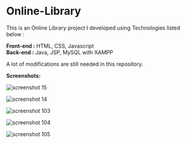 # Online-Library
This is an Online Library project I developed using Technologies listed below :

**Front-end :** HTML, CSS, Javascript<br>
**Back-end  :** Java, JSP, MySQL with XAMPP

A lot of modifications are still needed in this repository.

**Screenshots:**

![screenshot 15](https://user-images.githubusercontent.com/10681755/33185445-ab2c075a-d0a8-11e7-8058-7d707d1c55f2.png)

![screenshot 14](https://user-images.githubusercontent.com/10681755/33185484-f58a2c78-d0a8-11e7-8752-444837ea8121.png)

![screenshot 103](https://user-images.githubusercontent.com/10681755/33185521-455c9ad8-d0a9-11e7-9dd3-f5f9ad3558fc.png)

![screenshot 104](https://user-images.githubusercontent.com/10681755/33185571-a681999e-d0a9-11e7-86dd-2ac9d2ab5b8b.png)

![screenshot 105](https://user-images.githubusercontent.com/10681755/33185782-fe5cdd76-d0aa-11e7-9b00-8b1a05f82f05.png)
